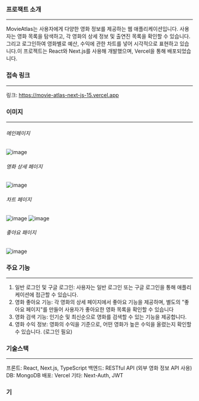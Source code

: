 ### 프로잭트 소개
--- 
MovieAtlas는 사용자에게 다양한 영화 정보를 제공하는 웹 애플리케이션입니다. 사용자는 영화 목록을 탐색하고, 각 영화의 상세 정보 및 출연진 목록을 확인할 수 있습니다. 그리고 로그인하여 영화별로 예산, 수익에 관한 차트를 넣어 시각적으로 표현하고 있습니다.이 프로젝트는 React와 Next.js를 사용해 개발했으며, Vercel을 통해 배포되었습니다.

### 접속 링크
---
링크: https://movie-atlas-next-js-15.vercel.app

### 이미지
---
###### 메인페이지
![image](https://github.com/user-attachments/assets/eaa8ef9d-78c5-46f8-8d0a-98ba28ac6a9e)

###### 영화 상세 페이지
![image](https://github.com/user-attachments/assets/639b0000-3bc8-4b70-a6a3-9f8a6b6b0b8a)

###### 차트 페이지
![image](https://github.com/user-attachments/assets/1ca736a6-8593-423b-a512-dba1239ba9db)
![image](https://github.com/user-attachments/assets/30fc3620-0c9f-4044-a57b-37ab2eb68b43)


###### 좋아요 패이지
![image](https://github.com/user-attachments/assets/59691eda-1600-4639-acb3-ec860a707c06)

### 주요 기능
---
1. 일반 로그인 및 구글 로그인: 사용자는 일반 로그인 또는 구글 로그인을 통해 애플리케이션에 접근할 수 있습니다.
2. 영화 좋아요 기능: 각 영화의 상세 페이지에서 좋아요 기능을 제공하며, 별도의 "좋아요 페이지"를 만들어 사용자가 좋아요한 영화 목록을 확인할 수 있습니다
3. 영화 검색 기능: 인기순 및 최신순으로 영화를 검색할 수 있는 기능을 제공합니다.
4. 영화 수익 정보: 영화의 수익을 기준으로, 어떤 영화가 높은 수익을 올렸는지 확인할 수 있습니다. (로그인 필요)

### 기술스택
---
프론트: React, Next.js, TypeScript
백엔드: RESTful API (외부 영화 정보 API 사용)
DB: MongoDB
배포: Vercel
기타: Next-Auth, JWT

### 기
